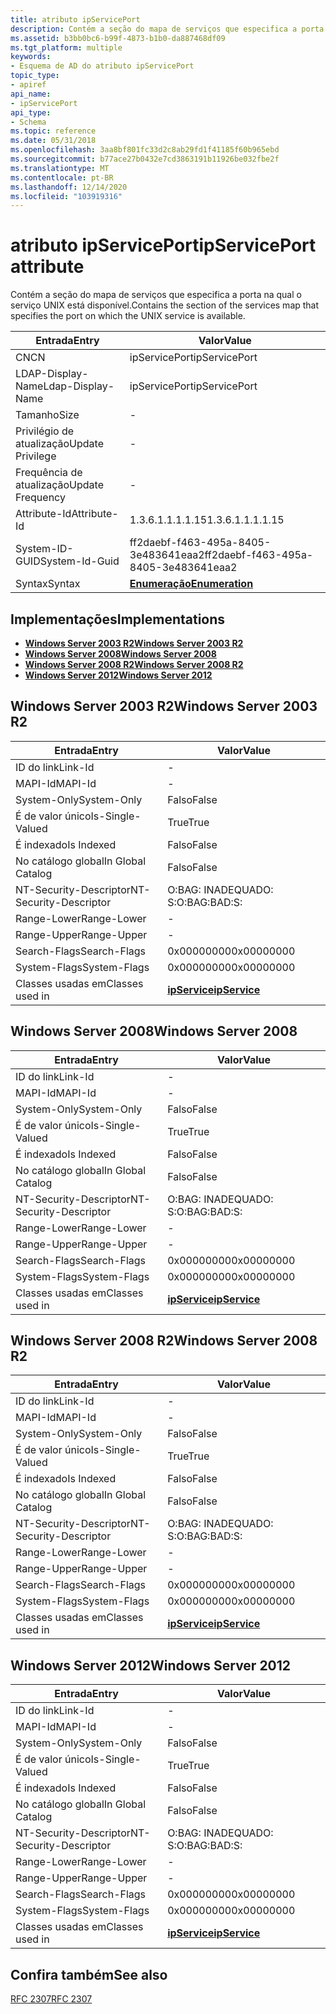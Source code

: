 ```yaml
---
title: atributo ipServicePort
description: Contém a seção do mapa de serviços que especifica a porta na qual o serviço UNIX está disponível.
ms.assetid: b3bb0bc6-b99f-4873-b1b0-da887468df09
ms.tgt_platform: multiple
keywords:
- Esquema de AD do atributo ipServicePort
topic_type:
- apiref
api_name:
- ipServicePort
api_type:
- Schema
ms.topic: reference
ms.date: 05/31/2018
ms.openlocfilehash: 3aa8bf801fc33d2c8ab29fd1f41185f60b965ebd
ms.sourcegitcommit: b77ace27b0432e7cd3863191b11926be032fbe2f
ms.translationtype: MT
ms.contentlocale: pt-BR
ms.lasthandoff: 12/14/2020
ms.locfileid: "103919316"
---
```

# <a name="ipserviceport-attribute"></a><span data-ttu-id="6d063-104">atributo ipServicePort</span><span class="sxs-lookup"><span data-stu-id="6d063-104">ipServicePort attribute</span></span>

<span data-ttu-id="6d063-105">Contém a seção do mapa de serviços que especifica a porta na qual o serviço UNIX está disponível.</span><span class="sxs-lookup"><span data-stu-id="6d063-105">Contains the section of the services map that specifies the port on which the UNIX service is available.</span></span>



| <span data-ttu-id="6d063-106">Entrada</span><span class="sxs-lookup"><span data-stu-id="6d063-106">Entry</span></span> | <span data-ttu-id="6d063-107">Valor</span><span class="sxs-lookup"><span data-stu-id="6d063-107">Value</span></span> |
|-------------------|--------------------------------------|
| <span data-ttu-id="6d063-108">CN</span><span class="sxs-lookup"><span data-stu-id="6d063-108">CN</span></span>                | <span data-ttu-id="6d063-109">ipServicePort</span><span class="sxs-lookup"><span data-stu-id="6d063-109">ipServicePort</span></span>                        |
| <span data-ttu-id="6d063-110">LDAP-Display-Name</span><span class="sxs-lookup"><span data-stu-id="6d063-110">Ldap-Display-Name</span></span> | <span data-ttu-id="6d063-111">ipServicePort</span><span class="sxs-lookup"><span data-stu-id="6d063-111">ipServicePort</span></span>                        |
| <span data-ttu-id="6d063-112">Tamanho</span><span class="sxs-lookup"><span data-stu-id="6d063-112">Size</span></span>              | \-                                   |
| <span data-ttu-id="6d063-113">Privilégio de atualização</span><span class="sxs-lookup"><span data-stu-id="6d063-113">Update Privilege</span></span>  | \-                                   |
| <span data-ttu-id="6d063-114">Frequência de atualização</span><span class="sxs-lookup"><span data-stu-id="6d063-114">Update Frequency</span></span>  | \-                                   |
| <span data-ttu-id="6d063-115">Attribute-Id</span><span class="sxs-lookup"><span data-stu-id="6d063-115">Attribute-Id</span></span>      | <span data-ttu-id="6d063-116">1.3.6.1.1.1.1.15</span><span class="sxs-lookup"><span data-stu-id="6d063-116">1.3.6.1.1.1.1.15</span></span>                     |
| <span data-ttu-id="6d063-117">System-ID-GUID</span><span class="sxs-lookup"><span data-stu-id="6d063-117">System-Id-Guid</span></span>    | <span data-ttu-id="6d063-118">ff2daebf-f463-495a-8405-3e483641eaa2</span><span class="sxs-lookup"><span data-stu-id="6d063-118">ff2daebf-f463-495a-8405-3e483641eaa2</span></span> |
| <span data-ttu-id="6d063-119">Syntax</span><span class="sxs-lookup"><span data-stu-id="6d063-119">Syntax</span></span>            | [<span data-ttu-id="6d063-120">**Enumeração**</span><span class="sxs-lookup"><span data-stu-id="6d063-120">**Enumeration**</span></span>](s-enumeration.md) |



## <a name="implementations"></a><span data-ttu-id="6d063-121">Implementações</span><span class="sxs-lookup"><span data-stu-id="6d063-121">Implementations</span></span>

-   [<span data-ttu-id="6d063-122">**Windows Server 2003 R2**</span><span class="sxs-lookup"><span data-stu-id="6d063-122">**Windows Server 2003 R2**</span></span>](#windows-server-2003-r2)
-   [<span data-ttu-id="6d063-123">**Windows Server 2008**</span><span class="sxs-lookup"><span data-stu-id="6d063-123">**Windows Server 2008**</span></span>](#windows-server-2008)
-   [<span data-ttu-id="6d063-124">**Windows Server 2008 R2**</span><span class="sxs-lookup"><span data-stu-id="6d063-124">**Windows Server 2008 R2**</span></span>](#windows-server-2008-r2)
-   [<span data-ttu-id="6d063-125">**Windows Server 2012**</span><span class="sxs-lookup"><span data-stu-id="6d063-125">**Windows Server 2012**</span></span>](#windows-server-2012)

## <a name="windows-server-2003-r2"></a><span data-ttu-id="6d063-126">Windows Server 2003 R2</span><span class="sxs-lookup"><span data-stu-id="6d063-126">Windows Server 2003 R2</span></span>



| <span data-ttu-id="6d063-127">Entrada</span><span class="sxs-lookup"><span data-stu-id="6d063-127">Entry</span></span> | <span data-ttu-id="6d063-128">Valor</span><span class="sxs-lookup"><span data-stu-id="6d063-128">Value</span></span> |
|------------------------|---------------------------------------------|
| <span data-ttu-id="6d063-129">ID do link</span><span class="sxs-lookup"><span data-stu-id="6d063-129">Link-Id</span></span>                | \-                                          |
| <span data-ttu-id="6d063-130">MAPI-Id</span><span class="sxs-lookup"><span data-stu-id="6d063-130">MAPI-Id</span></span>                | \-                                          |
| <span data-ttu-id="6d063-131">System-Only</span><span class="sxs-lookup"><span data-stu-id="6d063-131">System-Only</span></span>            | <span data-ttu-id="6d063-132">Falso</span><span class="sxs-lookup"><span data-stu-id="6d063-132">False</span></span>                                       |
| <span data-ttu-id="6d063-133">É de valor único</span><span class="sxs-lookup"><span data-stu-id="6d063-133">Is-Single-Valued</span></span>       | <span data-ttu-id="6d063-134">True</span><span class="sxs-lookup"><span data-stu-id="6d063-134">True</span></span>                                        |
| <span data-ttu-id="6d063-135">É indexado</span><span class="sxs-lookup"><span data-stu-id="6d063-135">Is Indexed</span></span>             | <span data-ttu-id="6d063-136">Falso</span><span class="sxs-lookup"><span data-stu-id="6d063-136">False</span></span>                                       |
| <span data-ttu-id="6d063-137">No catálogo global</span><span class="sxs-lookup"><span data-stu-id="6d063-137">In Global Catalog</span></span>      | <span data-ttu-id="6d063-138">Falso</span><span class="sxs-lookup"><span data-stu-id="6d063-138">False</span></span>                                       |
| <span data-ttu-id="6d063-139">NT-Security-Descriptor</span><span class="sxs-lookup"><span data-stu-id="6d063-139">NT-Security-Descriptor</span></span> | <span data-ttu-id="6d063-140">O:BAG: INADEQUADO: S:</span><span class="sxs-lookup"><span data-stu-id="6d063-140">O:BAG:BAD:S:</span></span>                                |
| <span data-ttu-id="6d063-141">Range-Lower</span><span class="sxs-lookup"><span data-stu-id="6d063-141">Range-Lower</span></span>            | \-                                          |
| <span data-ttu-id="6d063-142">Range-Upper</span><span class="sxs-lookup"><span data-stu-id="6d063-142">Range-Upper</span></span>            | \-                                          |
| <span data-ttu-id="6d063-143">Search-Flags</span><span class="sxs-lookup"><span data-stu-id="6d063-143">Search-Flags</span></span>           | <span data-ttu-id="6d063-144">0x00000000</span><span class="sxs-lookup"><span data-stu-id="6d063-144">0x00000000</span></span>                                  |
| <span data-ttu-id="6d063-145">System-Flags</span><span class="sxs-lookup"><span data-stu-id="6d063-145">System-Flags</span></span>           | <span data-ttu-id="6d063-146">0x00000000</span><span class="sxs-lookup"><span data-stu-id="6d063-146">0x00000000</span></span>                                  |
| <span data-ttu-id="6d063-147">Classes usadas em</span><span class="sxs-lookup"><span data-stu-id="6d063-147">Classes used in</span></span>        | [<span data-ttu-id="6d063-148">**ipService**</span><span class="sxs-lookup"><span data-stu-id="6d063-148">**ipService**</span></span>](c-ipservice.md)<br/> |



## <a name="windows-server-2008"></a><span data-ttu-id="6d063-149">Windows Server 2008</span><span class="sxs-lookup"><span data-stu-id="6d063-149">Windows Server 2008</span></span>



| <span data-ttu-id="6d063-150">Entrada</span><span class="sxs-lookup"><span data-stu-id="6d063-150">Entry</span></span> | <span data-ttu-id="6d063-151">Valor</span><span class="sxs-lookup"><span data-stu-id="6d063-151">Value</span></span> |
|------------------------|---------------------------------------------|
| <span data-ttu-id="6d063-152">ID do link</span><span class="sxs-lookup"><span data-stu-id="6d063-152">Link-Id</span></span>                | \-                                          |
| <span data-ttu-id="6d063-153">MAPI-Id</span><span class="sxs-lookup"><span data-stu-id="6d063-153">MAPI-Id</span></span>                | \-                                          |
| <span data-ttu-id="6d063-154">System-Only</span><span class="sxs-lookup"><span data-stu-id="6d063-154">System-Only</span></span>            | <span data-ttu-id="6d063-155">Falso</span><span class="sxs-lookup"><span data-stu-id="6d063-155">False</span></span>                                       |
| <span data-ttu-id="6d063-156">É de valor único</span><span class="sxs-lookup"><span data-stu-id="6d063-156">Is-Single-Valued</span></span>       | <span data-ttu-id="6d063-157">True</span><span class="sxs-lookup"><span data-stu-id="6d063-157">True</span></span>                                        |
| <span data-ttu-id="6d063-158">É indexado</span><span class="sxs-lookup"><span data-stu-id="6d063-158">Is Indexed</span></span>             | <span data-ttu-id="6d063-159">Falso</span><span class="sxs-lookup"><span data-stu-id="6d063-159">False</span></span>                                       |
| <span data-ttu-id="6d063-160">No catálogo global</span><span class="sxs-lookup"><span data-stu-id="6d063-160">In Global Catalog</span></span>      | <span data-ttu-id="6d063-161">Falso</span><span class="sxs-lookup"><span data-stu-id="6d063-161">False</span></span>                                       |
| <span data-ttu-id="6d063-162">NT-Security-Descriptor</span><span class="sxs-lookup"><span data-stu-id="6d063-162">NT-Security-Descriptor</span></span> | <span data-ttu-id="6d063-163">O:BAG: INADEQUADO: S:</span><span class="sxs-lookup"><span data-stu-id="6d063-163">O:BAG:BAD:S:</span></span>                                |
| <span data-ttu-id="6d063-164">Range-Lower</span><span class="sxs-lookup"><span data-stu-id="6d063-164">Range-Lower</span></span>            | \-                                          |
| <span data-ttu-id="6d063-165">Range-Upper</span><span class="sxs-lookup"><span data-stu-id="6d063-165">Range-Upper</span></span>            | \-                                          |
| <span data-ttu-id="6d063-166">Search-Flags</span><span class="sxs-lookup"><span data-stu-id="6d063-166">Search-Flags</span></span>           | <span data-ttu-id="6d063-167">0x00000000</span><span class="sxs-lookup"><span data-stu-id="6d063-167">0x00000000</span></span>                                  |
| <span data-ttu-id="6d063-168">System-Flags</span><span class="sxs-lookup"><span data-stu-id="6d063-168">System-Flags</span></span>           | <span data-ttu-id="6d063-169">0x00000000</span><span class="sxs-lookup"><span data-stu-id="6d063-169">0x00000000</span></span>                                  |
| <span data-ttu-id="6d063-170">Classes usadas em</span><span class="sxs-lookup"><span data-stu-id="6d063-170">Classes used in</span></span>        | [<span data-ttu-id="6d063-171">**ipService**</span><span class="sxs-lookup"><span data-stu-id="6d063-171">**ipService**</span></span>](c-ipservice.md)<br/> |



## <a name="windows-server-2008-r2"></a><span data-ttu-id="6d063-172">Windows Server 2008 R2</span><span class="sxs-lookup"><span data-stu-id="6d063-172">Windows Server 2008 R2</span></span>



| <span data-ttu-id="6d063-173">Entrada</span><span class="sxs-lookup"><span data-stu-id="6d063-173">Entry</span></span> | <span data-ttu-id="6d063-174">Valor</span><span class="sxs-lookup"><span data-stu-id="6d063-174">Value</span></span> |
|------------------------|---------------------------------------------|
| <span data-ttu-id="6d063-175">ID do link</span><span class="sxs-lookup"><span data-stu-id="6d063-175">Link-Id</span></span>                | \-                                          |
| <span data-ttu-id="6d063-176">MAPI-Id</span><span class="sxs-lookup"><span data-stu-id="6d063-176">MAPI-Id</span></span>                | \-                                          |
| <span data-ttu-id="6d063-177">System-Only</span><span class="sxs-lookup"><span data-stu-id="6d063-177">System-Only</span></span>            | <span data-ttu-id="6d063-178">Falso</span><span class="sxs-lookup"><span data-stu-id="6d063-178">False</span></span>                                       |
| <span data-ttu-id="6d063-179">É de valor único</span><span class="sxs-lookup"><span data-stu-id="6d063-179">Is-Single-Valued</span></span>       | <span data-ttu-id="6d063-180">True</span><span class="sxs-lookup"><span data-stu-id="6d063-180">True</span></span>                                        |
| <span data-ttu-id="6d063-181">É indexado</span><span class="sxs-lookup"><span data-stu-id="6d063-181">Is Indexed</span></span>             | <span data-ttu-id="6d063-182">Falso</span><span class="sxs-lookup"><span data-stu-id="6d063-182">False</span></span>                                       |
| <span data-ttu-id="6d063-183">No catálogo global</span><span class="sxs-lookup"><span data-stu-id="6d063-183">In Global Catalog</span></span>      | <span data-ttu-id="6d063-184">Falso</span><span class="sxs-lookup"><span data-stu-id="6d063-184">False</span></span>                                       |
| <span data-ttu-id="6d063-185">NT-Security-Descriptor</span><span class="sxs-lookup"><span data-stu-id="6d063-185">NT-Security-Descriptor</span></span> | <span data-ttu-id="6d063-186">O:BAG: INADEQUADO: S:</span><span class="sxs-lookup"><span data-stu-id="6d063-186">O:BAG:BAD:S:</span></span>                                |
| <span data-ttu-id="6d063-187">Range-Lower</span><span class="sxs-lookup"><span data-stu-id="6d063-187">Range-Lower</span></span>            | \-                                          |
| <span data-ttu-id="6d063-188">Range-Upper</span><span class="sxs-lookup"><span data-stu-id="6d063-188">Range-Upper</span></span>            | \-                                          |
| <span data-ttu-id="6d063-189">Search-Flags</span><span class="sxs-lookup"><span data-stu-id="6d063-189">Search-Flags</span></span>           | <span data-ttu-id="6d063-190">0x00000000</span><span class="sxs-lookup"><span data-stu-id="6d063-190">0x00000000</span></span>                                  |
| <span data-ttu-id="6d063-191">System-Flags</span><span class="sxs-lookup"><span data-stu-id="6d063-191">System-Flags</span></span>           | <span data-ttu-id="6d063-192">0x00000000</span><span class="sxs-lookup"><span data-stu-id="6d063-192">0x00000000</span></span>                                  |
| <span data-ttu-id="6d063-193">Classes usadas em</span><span class="sxs-lookup"><span data-stu-id="6d063-193">Classes used in</span></span>        | [<span data-ttu-id="6d063-194">**ipService**</span><span class="sxs-lookup"><span data-stu-id="6d063-194">**ipService**</span></span>](c-ipservice.md)<br/> |



## <a name="windows-server-2012"></a><span data-ttu-id="6d063-195">Windows Server 2012</span><span class="sxs-lookup"><span data-stu-id="6d063-195">Windows Server 2012</span></span>



| <span data-ttu-id="6d063-196">Entrada</span><span class="sxs-lookup"><span data-stu-id="6d063-196">Entry</span></span> | <span data-ttu-id="6d063-197">Valor</span><span class="sxs-lookup"><span data-stu-id="6d063-197">Value</span></span> |
|------------------------|---------------------------------------------|
| <span data-ttu-id="6d063-198">ID do link</span><span class="sxs-lookup"><span data-stu-id="6d063-198">Link-Id</span></span>                | \-                                          |
| <span data-ttu-id="6d063-199">MAPI-Id</span><span class="sxs-lookup"><span data-stu-id="6d063-199">MAPI-Id</span></span>                | \-                                          |
| <span data-ttu-id="6d063-200">System-Only</span><span class="sxs-lookup"><span data-stu-id="6d063-200">System-Only</span></span>            | <span data-ttu-id="6d063-201">Falso</span><span class="sxs-lookup"><span data-stu-id="6d063-201">False</span></span>                                       |
| <span data-ttu-id="6d063-202">É de valor único</span><span class="sxs-lookup"><span data-stu-id="6d063-202">Is-Single-Valued</span></span>       | <span data-ttu-id="6d063-203">True</span><span class="sxs-lookup"><span data-stu-id="6d063-203">True</span></span>                                        |
| <span data-ttu-id="6d063-204">É indexado</span><span class="sxs-lookup"><span data-stu-id="6d063-204">Is Indexed</span></span>             | <span data-ttu-id="6d063-205">Falso</span><span class="sxs-lookup"><span data-stu-id="6d063-205">False</span></span>                                       |
| <span data-ttu-id="6d063-206">No catálogo global</span><span class="sxs-lookup"><span data-stu-id="6d063-206">In Global Catalog</span></span>      | <span data-ttu-id="6d063-207">Falso</span><span class="sxs-lookup"><span data-stu-id="6d063-207">False</span></span>                                       |
| <span data-ttu-id="6d063-208">NT-Security-Descriptor</span><span class="sxs-lookup"><span data-stu-id="6d063-208">NT-Security-Descriptor</span></span> | <span data-ttu-id="6d063-209">O:BAG: INADEQUADO: S:</span><span class="sxs-lookup"><span data-stu-id="6d063-209">O:BAG:BAD:S:</span></span>                                |
| <span data-ttu-id="6d063-210">Range-Lower</span><span class="sxs-lookup"><span data-stu-id="6d063-210">Range-Lower</span></span>            | \-                                          |
| <span data-ttu-id="6d063-211">Range-Upper</span><span class="sxs-lookup"><span data-stu-id="6d063-211">Range-Upper</span></span>            | \-                                          |
| <span data-ttu-id="6d063-212">Search-Flags</span><span class="sxs-lookup"><span data-stu-id="6d063-212">Search-Flags</span></span>           | <span data-ttu-id="6d063-213">0x00000000</span><span class="sxs-lookup"><span data-stu-id="6d063-213">0x00000000</span></span>                                  |
| <span data-ttu-id="6d063-214">System-Flags</span><span class="sxs-lookup"><span data-stu-id="6d063-214">System-Flags</span></span>           | <span data-ttu-id="6d063-215">0x00000000</span><span class="sxs-lookup"><span data-stu-id="6d063-215">0x00000000</span></span>                                  |
| <span data-ttu-id="6d063-216">Classes usadas em</span><span class="sxs-lookup"><span data-stu-id="6d063-216">Classes used in</span></span>        | [<span data-ttu-id="6d063-217">**ipService**</span><span class="sxs-lookup"><span data-stu-id="6d063-217">**ipService**</span></span>](c-ipservice.md)<br/> |



## <a name="see-also"></a><span data-ttu-id="6d063-218">Confira também</span><span class="sxs-lookup"><span data-stu-id="6d063-218">See also</span></span>

<dl> <dt>

[<span data-ttu-id="6d063-219">RFC 2307</span><span class="sxs-lookup"><span data-stu-id="6d063-219">RFC 2307</span></span>](https://www.ietf.org/rfc/rfc2307.txt)
</dt> </dl>

 

 






